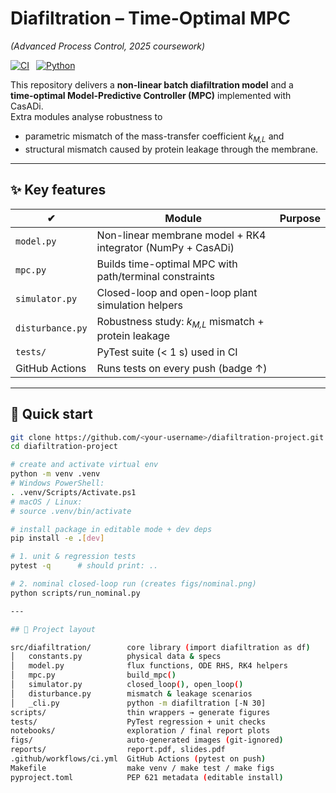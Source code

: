 # Diafiltration – Time-Optimal MPC  
*(Advanced Process Control, 2025 coursework)*  

[![CI](https://github.com/<your-username>/diafiltration-project/actions/workflows/ci.yml/badge.svg)](https://github.com/<your-username>/diafiltration-project/actions) 
[![Python](https://img.shields.io/badge/python-3.10%20%7C%203.11-blue?logo=python)](https://www.python.org/)

This repository delivers a **non-linear batch diafiltration model** and a  
**time-optimal Model-Predictive Controller (MPC)** implemented with CasADi.  
Extra modules analyse robustness to  

* parametric mismatch of the mass-transfer coefficient *k<sub>M,L</sub>* and  
* structural mismatch caused by protein leakage through the membrane.

---

## ✨ Key features

| ✔ | Module | Purpose |
|---|--------|---------|
| `model.py` | Non-linear membrane model + RK4 integrator (NumPy + CasADi) |
| `mpc.py` | Builds time-optimal MPC with path/terminal constraints |
| `simulator.py` | Closed-loop and open-loop plant simulation helpers |
| `disturbance.py` | Robustness study: _k<sub>M,L</sub>_ mismatch + protein leakage |
| `tests/` | PyTest suite (< 1 s) used in CI |
| GitHub Actions | Runs tests on every push (badge ↑) |

---

## 🚀 Quick start

```bash
git clone https://github.com/<your-username>/diafiltration-project.git
cd diafiltration-project

# create and activate virtual env
python -m venv .venv
# Windows PowerShell:
. .venv/Scripts/Activate.ps1
# macOS / Linux:
# source .venv/bin/activate

# install package in editable mode + dev deps
pip install -e .[dev]

# 1. unit & regression tests
pytest -q      # should print: ..

# 2. nominal closed-loop run (creates figs/nominal.png)
python scripts/run_nominal.py

---

## 📂 Project layout

src/diafiltration/        core library (import diafiltration as df)
│   constants.py          physical data & specs
│   model.py              flux functions, ODE RHS, RK4 helpers
│   mpc.py                build_mpc()
│   simulator.py          closed_loop(), open_loop()
│   disturbance.py        mismatch & leakage scenarios
│   _cli.py               python -m diafiltration [-N 30]
scripts/                  thin wrappers → generate figures
tests/                    PyTest regression + unit checks
notebooks/                exploration / final report plots
figs/                     auto-generated images (git-ignored)
reports/                  report.pdf, slides.pdf
.github/workflows/ci.yml  GitHub Actions (pytest on push)
Makefile                  make venv / make test / make figs
pyproject.toml            PEP 621 metadata (editable install)
